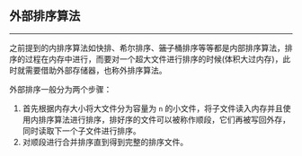 ## 外部排序算法

------

之前提到的内排序算法如快排、希尔排序、~~篮子~~桶排序等等都是内部排序算法，排序的过程在内存中进行，而要对一个超大文件进行排序的时候(体积大过内存)，此时就需要借助外部存储器，也称外排序算法。

外部排序一般分为两个步骤：

1. 首先根据内存大小将大文件分为容量为 `n` 的小文件，将子文件读入内存并且使用内排序算法进行排序，排好序的文件可以被称作顺段，它们再被写回外存，同时读取下一个子文件进行排序。
2. 对顺段进行合并排序直到得到完整的排序文件。




